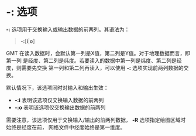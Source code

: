 # -: 选项

**-:** 选项用于交换输入或输出数据的前两列。其语法为：

> **-:**\[**i**|**o**\]

GMT 在读入数据时，会默认第一列是X值，第二列是Y值。对于地理数据而言，即第一列
是经度、第二列是纬度。若要读入的数据中第一列是纬度、第二列是经度，则需要先交换
第一列和第二列再读入，可以使用 **-:** 选项实现前两列数据的交换。

默认情况下，该选项同时对输入和输出生效：

- **-:i** 表明该选项仅交换输入数据的前两列
- **-:o** 表明该选项仅交换输出数据的前两列

需要注意，该选项仅用于交换输入/输出的前两列数据，
**-R** 选项指定绘图区域时始终是经度在前，
网格文件中经度始终是第一维度。
